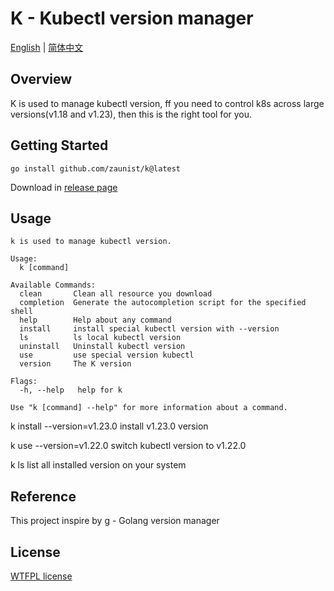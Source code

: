 # K - Kubectl version manager

[English](README.md) | [简体中文](README.zh.md)

## Overview

K is used to manage kubectl version, ff you need to control k8s across large versions(v1.18 and v1.23), then this is the right tool for you.

## Getting Started

```shell
go install github.com/zaunist/k@latest
```

Download in [release page](https://github.com/zaunist/k/releases)

## Usage

```
k is used to manage kubectl version.

Usage:
  k [command]

Available Commands:
  clean       Clean all resource you download
  completion  Generate the autocompletion script for the specified shell
  help        Help about any command
  install     install special kubectl version with --version
  ls          ls local kubectl version
  uninstall   Uninstall kubectl version
  use         use special version kubectl
  version     The K version

Flags:
  -h, --help   help for k

Use "k [command] --help" for more information about a command.

```

k install --version=v1.23.0  install v1.23.0 version

k use --version=v1.22.0  switch kubectl version to v1.22.0

k ls   list all installed version on your system

## Reference

This project inspire by [g](https://github.com/voidint/g) - Golang version manager

## License

[WTFPL license](LICENSE)
